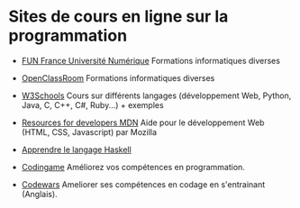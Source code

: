 # Sites de cours en ligne sur la programmation


- [FUN France Université Numérique](https://www.fun-mooc.fr/fr/) Formations informatiques diverses

- [OpenClassRoom](https://openclassrooms.com/fr/) Formations informatiques diverses


- [W3Schools](https://www.w3schools.com/) Cours sur différents langages (développement Web, Python, Java, C, C++, C#, Ruby...) + exemples

- [Resources for developers MDN](https://developer.mozilla.org/fr/) Aide pour le développement Web (HTML, CSS, Javascript) par Mozilla

- [Apprendre le langage Haskell](http://www.lyah.haskell.fr/chapitres) 

- [Codingame](https://www.codingame.com/start) Améliorez vos compétences en programmation.

- [Codewars](https://www.codewars.com/) Ameliorer ses compétences en codage en s'entrainant (Anglais).
